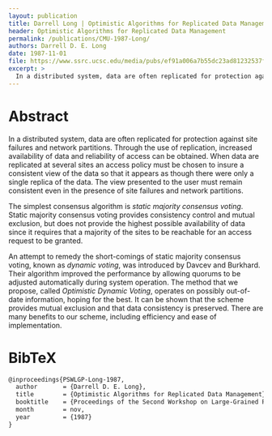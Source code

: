 ```yaml
---
layout: publication
title: Darrell Long | Optimistic Algorithms for Replicated Data Management
header: Optimistic Algorithms for Replicated Data Management
permalink: /publications/CMU-1987-Long/
authors: Darrell D. E. Long
date: 1987-11-01
file: https://www.ssrc.ucsc.edu/media/pubs/ef91a006a7b55dc23ad81232537f423f1ecaeb76.pdf
excerpt: >
  In a distributed system, data are often replicated for protection against site failures and network partitions. Through the use of replication, increased availability of data and reliability of access can be obtained.
---
```


# Abstract

In a distributed system, data are often replicated for protection against site failures and network partitions. Through the use of replication, increased availability of data and reliability of access can be obtained. When data are replicated at several sites an access policy must be chosen to insure a consistent view of the data so that it appears as though there were only a single replica of the data. The view presented to the user must remain consistent even in the presence of site failures and network partitions.

The simplest consensus algorithm is <i>static majority consensus voting</i>. Static majority consensus voting provides consistency control and mutual exclusion, but does not provide the highest possible availability of data since it requires that a majority of the sites to be reachable for an access request to be granted.

An attempt to remedy the short-comings of static majority consensus voting, known as <i>dynamic voting</i>, was introduced by Davcev and Burkhard. Their algorithm improved the performance by allowing quorums to be adjusted automatically during system operation. The method that we propose, called <i>Optimistic Dynamic Voting</i>, operates on possibly out-of-date information, hoping for the best. It can be shown that the scheme provides mutual exclusion and that data consistency is preserved. There are many benefits to our scheme, including efficiency and ease of implementation.

# BibTeX

```latex
@inproceedings{PSWLGP-Long-1987,
  author       = {Darrell D. E. Long},
  title        = {Optimistic Algorithms for Replicated Data Management},
  booktitle    = {Proceedings of the Second Workshop on Large-Grained Parallelism},
  month        = nov,
  year         = {1987}
}
```
